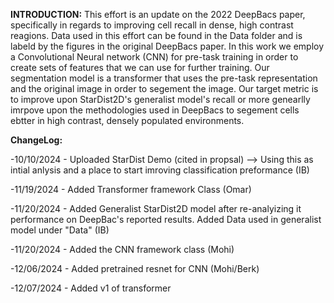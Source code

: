 **INTRODUCTION:**
This effort is an update on the 2022 DeepBacs paper, specifically in regards to improving cell recall in dense, high contrast reagions. Data used in this effort can be found in the Data folder and is labeld by the figures in the original DeepBacs paper. In this work we employ a Convolutional Neural network (CNN) for pre-task training in order to create sets of features that we can use for further training. Our segmentation model is a transformer that uses the pre-task representation and the original image in order to segement the image. Our target metric is to improve upon StarDist2D's generalist model's recall or more genearlly imrpove upon the methodologies used in DeepBacs to segement cells ebtter in high contrast, densely populated environments.


**ChangeLog:**

-10/10/2024 - Uploaded StarDist Demo (cited in propsal) --> Using this as intial anlysis and a place to start imroving classification preformance (IB)

-11/19/2024 - Added Transformer framework Class (Omar)

-11/20/2024 - Added Generalist StarDist2D model after re-analyizing it performance on DeepBac's reported results. Added Data used in generalist model under "Data" (IB)

-11/20/2024 - Added the CNN framework class (Mohi)

-12/06/2024 - Added pretrained resnet for CNN (Mohi/Berk)

-12/07/2024 - Added v1 of transformer
